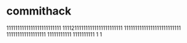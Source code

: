# commithack
1111111111111111111111111
111121111111111111111111111
11111111111111111111111111
111111111111111111
11111111111
1111111111
1
1
